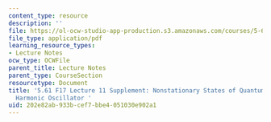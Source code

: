```yaml
---
content_type: resource
description: ''
file: https://ol-ocw-studio-app-production.s3.amazonaws.com/courses/5-61-physical-chemistry-fall-2017/202e82ab933bcef7bbe4051030e902a1_MIT5_61F17_lec11_supp.pdf
file_type: application/pdf
learning_resource_types:
- Lecture Notes
ocw_type: OCWFile
parent_title: Lecture Notes
parent_type: CourseSection
resourcetype: Document
title: '5.61 F17 Lecture 11 Supplement: Nonstationary States of Quantum Mechanical
  Harmonic Oscillator '
uid: 202e82ab-933b-cef7-bbe4-051030e902a1
---
```

